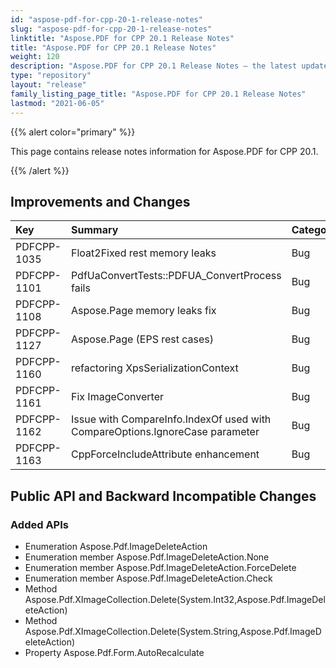 ```yaml
---
id: "aspose-pdf-for-cpp-20-1-release-notes"
slug: "aspose-pdf-for-cpp-20-1-release-notes"
linktitle: "Aspose.PDF for CPP 20.1 Release Notes"
title: "Aspose.PDF for CPP 20.1 Release Notes"
weight: 120
description: "Aspose.PDF for CPP 20.1 Release Notes – the latest updates and fixes."
type: "repository"
layout: "release"
family_listing_page_title: "Aspose.PDF for CPP 20.1 Release Notes"
lastmod: "2021-06-05"
---
```


{{% alert color="primary" %}}

This page contains release notes information for Aspose.PDF for CPP 20.1.

{{% /alert %}}
## **Improvements and Changes**

|**Key**|**Summary**|**Category**|
| :- | :- | :- |
|PDFCPP-1035|Float2Fixed rest memory leaks|Bug|
|PDFCPP-1101|PdfUaConvertTests::PDFUA_ConvertProcess fails|Bug|
|PDFCPP-1108|Aspose.Page memory leaks fix|Bug|
|PDFCPP-1127|Aspose.Page (EPS rest cases)|Bug|
|PDFCPP-1160|refactoring XpsSerializationContext|Bug|
|PDFCPP-1161|Fix ImageConverter|Bug|
|PDFCPP-1162|Issue with CompareInfo.IndexOf used with CompareOptions.IgnoreCase parameter|Bug|
|PDFCPP-1163|CppForceIncludeAttribute enhancement|Bug|
## **Public API and Backward Incompatible Changes**
### **Added APIs**
- Enumeration Aspose.Pdf.ImageDeleteAction
- Enumeration member Aspose.Pdf.ImageDeleteAction.None
- Enumeration member Aspose.Pdf.ImageDeleteAction.ForceDelete
- Enumeration member Aspose.Pdf.ImageDeleteAction.Check
- Method Aspose.Pdf.XImageCollection.Delete(System.Int32,Aspose.Pdf.ImageDeleteAction)
- Method Aspose.Pdf.XImageCollection.Delete(System.String,Aspose.Pdf.ImageDeleteAction)
- Property Aspose.Pdf.Form.AutoRecalculate
